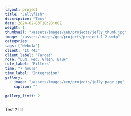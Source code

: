 ```yaml
---
layout: project
title: "Jellyfish"
description: "Test"
date: 2024-02-03T10:20:00Z
weight: 1
thumbnail: "/assets/images/gen/projects/jelly_thumb.jpg"
image: "/assets/images/gen/projects/project-1-2.webp"
categories: 
tags: ["Nebula"]
client: "IC 443"
client_label: "Target"
role: "Lum, Red, Green, Blue"
role_label: "Filters"
time: "7 hours"
time_label: "Integration"
gallery:
  - image: "/assets/images/gen/projects/jelly_page.jpg"
    caption: ""
  
gallery_limit: 2
---
```


Test 2
llll
